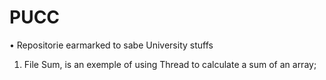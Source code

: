 # PUCC

  • Repositorie earmarked to sabe University stuffs
  
  1) File Sum,  is an exemple of using Thread to calculate a sum of an array;
